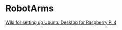 # RobotArms

<a href="https://github.com/CSUSMRobotics/RobotArms/wiki/Setup-Raspberry-Pi-4-Ubuntu-20.04-Desktop-for-Robot-Arms"> Wiki for setting up Ubuntu Desktop for Raspberry Pi 4 </a>
